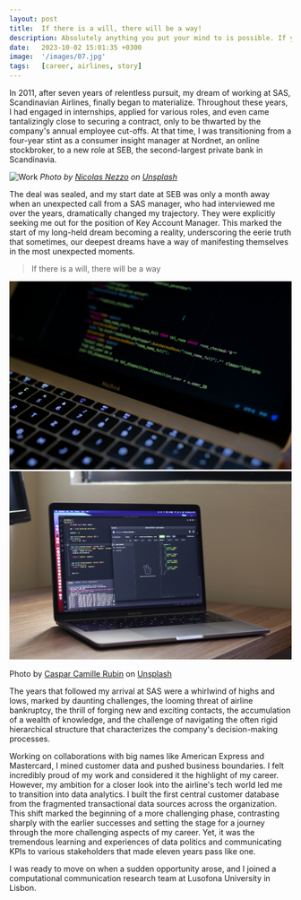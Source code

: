 ```yaml
---
layout: post
title:  If there is a will, there will be a way!
description: Absolutely anything you put your mind to is possible. If you can dream it - you can do it.
date:   2023-10-02 15:01:35 +0300
image:  '/images/07.jpg'
tags:   [career, airlines, story]
---
```

In 2011, after seven years of relentless pursuit, my dream of working at SAS, Scandinavian Airlines, finally began to materialize. Throughout these years, I had engaged in internships, applied for various roles, and even came tantalizingly close to securing a contract, only to be thwarted by the company's annual employee cut-offs. At that time, I was transitioning from a four-year stint as a consumer insight manager at Nordnet, an online stockbroker, to a new role at SEB, the second-largest private bank in Scandinavia. 

![Work]({{site.baseurl}}/images/07-1.jpg)
*Photo by [Nicolas Nezzo](https://unsplash.com/@nicolasnezzo) on [Unsplash](https://unsplash.com/)*

The deal was sealed, and my start date at SEB was only a month away when an unexpected call from a SAS manager, who had interviewed me over the years, dramatically changed my trajectory. They were explicitly seeking me out for the position of Key Account Manager. This marked the start of my long-held dream becoming a reality, underscoring the eerie truth that sometimes, our deepest dreams have a way of manifesting themselves in the most unexpected moments.

> If there is a will, there will be a way


<div class="gallery-box">
  <div class="gallery">
    <img src="/images/07-2.jpg" alt="Technology">
    <img src="/images/07-3.jpg" alt="Technology">
  </div>
</div>

Photo by [Caspar Camille Rubin](https://unsplash.com/@casparrubin) on [Unsplash](https://unsplash.com)

  
The years that followed my arrival at SAS were a whirlwind of highs and lows, marked by daunting challenges, the looming threat of airline bankruptcy, the thrill of forging new and exciting contacts, the accumulation of a wealth of knowledge, and the challenge of navigating the often rigid hierarchical structure that characterizes the company's decision-making processes.

Working on collaborations with big names like American Express and Mastercard, I mined customer data and pushed business boundaries. I felt incredibly proud of my work and considered it the highlight of my career. However, my ambition for a closer look into the airline's tech world led me to transition into data analytics. I built the first central customer database from the fragmented transactional data sources across the organization.
This shift marked the beginning of a more challenging phase, contrasting sharply with the earlier successes and setting the stage for a journey through the more challenging aspects of my career. Yet, it was the tremendous learning and experiences of data politics and communicating KPIs to various stakeholders that made eleven years pass like one. 

I was ready to move on when a sudden opportunity arose, and I joined a computational communication research team at Lusofona University in Lisbon.
